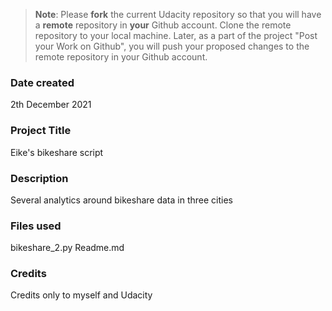 >**Note**: Please **fork** the current Udacity repository so that you will have a **remote** repository in **your** Github account. Clone the remote repository to your local machine. Later, as a part of the project "Post your Work on Github", you will push your proposed changes to the remote repository in your Github account.

### Date created
2th December 2021

### Project Title
Eike's bikeshare script

### Description
Several analytics around bikeshare data in three cities

### Files used
bikeshare_2.py
Readme.md

### Credits
Credits only to myself and Udacity
